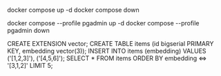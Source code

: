 docker compose up -d
docker compose down

docker compose --profile pgadmin up -d
docker compose --profile pgadmin down


CREATE EXTENSION vector;
CREATE TABLE items (id bigserial PRIMARY KEY, embedding vector(3));
INSERT INTO items (embedding) VALUES ('[1,2,3]'), ('[4,5,6]');
SELECT * FROM items ORDER BY embedding <=> '[3,1,2]' LIMIT 5;